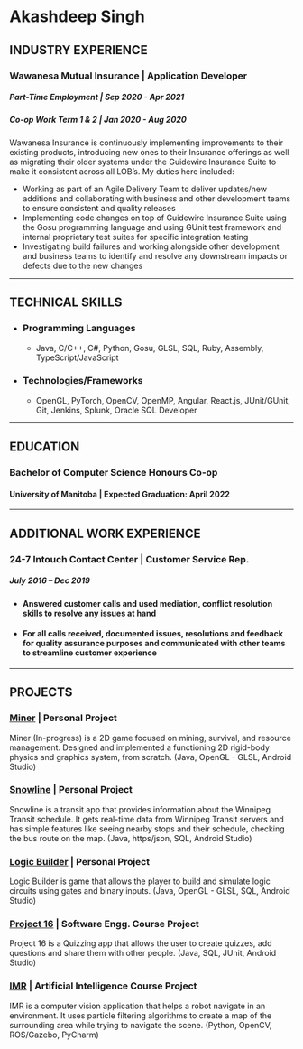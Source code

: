 # Akashdeep Singh

## INDUSTRY EXPERIENCE

### Wawanesa Mutual Insurance | Application Developer
##### Part-Time Employment | Sep 2020 - Apr 2021
##### Co-op Work Term 1 & 2 | Jan 2020 - Aug 2020

Wawanesa Insurance is continuously implementing improvements to their existing products, introducing new ones to their Insurance offerings as well as migrating their older systems under the Guidewire Insurance Suite to make it consistent across all LOB’s. My duties here included: 
* Working as part of an Agile Delivery Team to deliver updates/new additions and collaborating with business and other development teams to ensure consistent and quality releases
* Implementing code changes on top of Guidewire Insurance Suite using the Gosu programming language and using GUnit test framework and internal proprietary test suites for specific integration testing
* Investigating build failures and working alongside other development and business teams to identify and resolve any downstream impacts or defects due to the new changes

---

## TECHNICAL SKILLS
* ### Programming Languages
    * Java, C/C++, C#, Python, Gosu, GLSL, SQL, Ruby, Assembly, TypeScript/JavaScript

* ### Technologies/Frameworks
    * OpenGL, PyTorch, OpenCV, OpenMP, Angular, React.js, JUnit/GUnit, Git, Jenkins, Splunk, Oracle SQL Developer

---

## EDUCATION
### Bachelor of Computer Science Honours Co-op
#### University of Manitoba | Expected Graduation: April 2022

---

## ADDITIONAL WORK EXPERIENCE
### 24-7 Intouch Contact Center | Customer Service Rep.
##### July 2016 – Dec 2019
- #### Answered customer calls and used mediation, conflict resolution skills to resolve any issues at hand
- #### For all calls received, documented issues, resolutions and feedback for quality assurance purposes and communicated with other teams to streamline customer experience

---

## PROJECTS
### [Miner](https://github.com/akashd50/miner) | Personal Project
Miner (In-progress) is a 2D game focused on mining, survival, and resource management. Designed and implemented a functioning 2D rigid-body physics and graphics system, from scratch. (Java, OpenGL - GLSL, Android Studio)

### [Snowline](https://github.com/akashd50/snowline) | Personal Project
Snowline is a transit app that provides information about the Winnipeg Transit schedule. It gets real-time data from Winnipeg Transit servers and has simple features like seeing nearby stops and their schedule, checking the bus route on the map. (Java, https/json, SQL, Android Studio)

### [Logic Builder](https://github.com/akashd50/logic-builder) | Personal Project
Logic Builder is game that allows the player to build and simulate logic circuits using gates and binary inputs. (Java, OpenGL - GLSL, SQL, Android Studio)

### [Project 16](https://github.com/akashd50/project-sixteen) | Software Engg. Course Project
Project 16 is a Quizzing app that allows the user to create quizzes, add questions and share them with other people. (Java, SQL, JUnit, Android Studio)

### [IMR](https://github.com/akashd50/imr) | Artificial Intelligence Course Project
IMR is a computer vision application that helps a robot navigate in an environment. It uses particle filtering algorithms to create a map of the surrounding area while trying to navigate the scene. (Python, OpenCV, ROS/Gazebo, PyCharm)